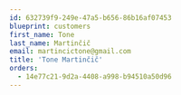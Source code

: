 ```yaml
---
id: 632739f9-249e-47a5-b656-86b16af07453
blueprint: customers
first_name: Tone
last_name: Martinčič
email: martincictone@gmail.com
title: 'Tone Martinčič'
orders:
  - 14e77c21-9d2a-4408-a998-b94510a50d96
---
```


